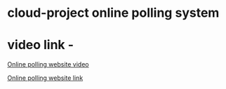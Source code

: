 
# cloud-project online polling system
# video link - 

[Online polling website video ](https://drive.google.com/file/d/1uEWVxxADWa6vmcxLI0toXt4w7FMNgKbN/view?usp=sharing)

[Online polling website link  ]((https://df5of8g7l9jxk.cloudfront.net/))
